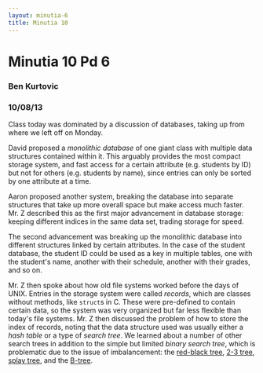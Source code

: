 ```yaml
---
layout: minutia-6
title: Minutia 10
---
```


# Minutia 10 Pd 6
### Ben Kurtovic
### 10/08/13

Class today was dominated by a discussion of databases, taking up from where we
left off on Monday.

David proposed a _monolithic database_ of one giant class with multiple data
structures contained within it. This arguably provides the most compact storage
system, and fast access for a certain attribute (e.g. students by ID) but not
for others (e.g. students by name), since entries can only be sorted by one
attribute at a time.

Aaron proposed another system, breaking the database into separate structures
that take up more overall space but make access much faster. Mr. Z described
this as the first major advancement in database storage: keeping different
indices in the same data set, trading storage for speed.

The second advancement was breaking up the monolithic database into different
structures linked by certain attributes. In the case of the student database,
the student ID could be used as a key in multiple tables, one with the
student's name, another with their schedule, another with their grades, and so
on.

Mr. Z then spoke about how old file systems worked before the days of UNIX.
Entries in the storage system were called _records_, which are classes without
methods, like `struct`s in C. These were pre-defined to contain certain data,
so the system was very organized but far less flexible than today's file
systems. Mr. Z then discussed the problem of how to store the index of records,
noting that the data structure used was usually either a _hash table_ or a type
of _search tree_. We learned about a number of other search trees in addition
to the simple but limited _binary search tree_, which is problematic due to the
issue of imbalancement: the
[red-black tree](https://en.wikipedia.org/wiki/Red%E2%80%93black_tree),
[2-3 tree](https://en.wikipedia.org/wiki/2%E2%80%933_tree),
[splay tree](https://en.wikipedia.org/wiki/Splay_tree), and the
[B-tree](https://en.wikipedia.org/wiki/B-tree).
